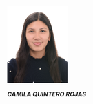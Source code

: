 <img src="image/imgCQR.jpg" alt="Employee data" width="140" height="180" title="Employee Data title">

<b>*CAMILA QUINTERO ROJAS*</b>
